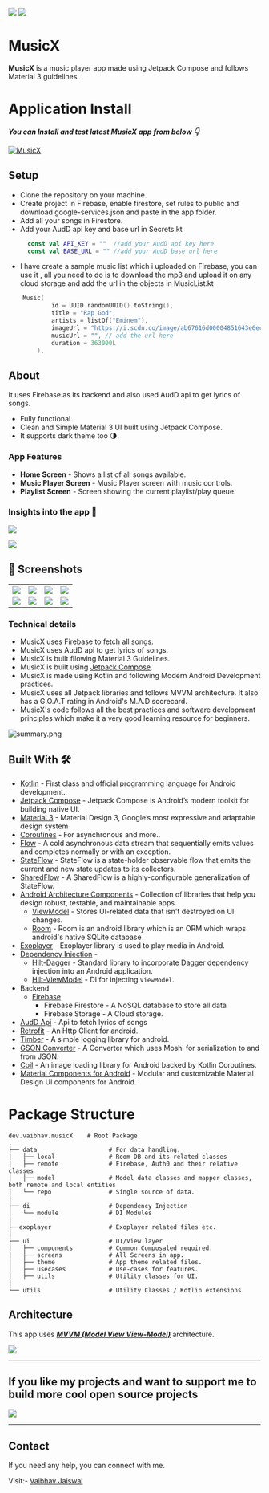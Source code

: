 ![](media/cover-light.png)
![](media/cover-dark.png)

# **MusicX** 

**MusicX** is a music player app made using Jetpack Compose and follows Material 3 guidelines.

# Application Install

***You can Install and test latest MusicX app from below 👇***

[![MusicX](https://img.shields.io/badge/MusicX✅-APK-red.svg?style=for-the-badge&logo=android)](https://github.com/Vaibhav2002/MusicX/releases/tag/v1.0.1)

## Setup
- Clone the repository on your machine.
- Create project in Firebase, enable firestore, set rules to public and download google-services.json and paste in the app folder.
- Add all your songs in Firestore.
- Add your AudD api key and base url in Secrets.kt
  ```kotlin
    const val API_KEY = ""  //add your AudD api key here
    const val BASE_URL = "" //add your AudD base url here
  ```
- I have create a sample music list which i uploaded on Firebase, you can use it , all you need to do is to download the mp3 and upload it on any cloud storage and add the url in the objects in MusicList.kt
```kotlin
    Music(
            id = UUID.randomUUID().toString(),
            title = "Rap God",
            artists = listOf("Eminem"),
            imageUrl = "https://i.scdn.co/image/ab67616d00004851643e6ecebab400d52574e4b2",
            musicUrl = "", // add the url here
            duration = 363000L
        ),
```

## About

It uses Firebase as its backend and also used AudD api to get lyrics of songs. 

- Fully functional.
- Clean and Simple Material 3 UI built using Jetpack Compose.
- It supports dark theme too 🌗.

### App Features

- **Home Screen** - Shows a list of all songs available.
- **Music Player Screen** - Music Player screen with music controls.
- **Playlist Screen** - Screen showing the current playlist/play queue.

### Insights into the app 🔎

![](media/design-light.png)


![](media/design-dark.png)

## 📸 Screenshots

|||||
|:----------------------------------------:|:-----------------------------------------:|:-----------------------------------------: |:-----------------------------------------: |
| ![](media/home-light.jpg) | ![](media/player-light.jpg) | ![](media/playlist-light.jpg) | ![](media/lyrics-light.jpg) |
| ![](media/home-dark.jpg) | ![](media/player-dark.jpg) | ![](media/playlist-dark.jpg) | ![](media/lyrics-dark.jpg) |


### Technical details 

- MusicX uses Firebase to fetch all songs.
- MusicX uses AudD api to get lyrics of songs.
- MusicX is built fllowing Material 3 Guidelines.
- MusicX is built using [Jetpack Compose](https://developer.android.com/jetpack/compose?gclid=CjwKCAiArOqOBhBmEiwAsgeLmUlv4dbl6KV3yBs7SXOpYReSF8DaG5yWJipHnkO-OEWgyMHgjn1BixoC8bUQAvD_BwE&gclsrc=aw.ds).
- MusicX is made using Kotlin and following Modern Android Development practices.
- MusicX uses all Jetpack libraries and follows MVVM architecture. It also has a G.O.A.T rating in Android's  M.A.D scorecard.
- MusicX's code follows all the best practices and software development principles which make it a very good learning resource for beginners.

![summary.png](media/summary.png)

## Built With 🛠
- [Kotlin](https://kotlinlang.org/) - First class and official programming language for Android development.
- [Jetpack Compose](https://developer.android.com/jetpack/compose?gclid=CjwKCAiArOqOBhBmEiwAsgeLmUlv4dbl6KV3yBs7SXOpYReSF8DaG5yWJipHnkO-OEWgyMHgjn1BixoC8bUQAvD_BwE&gclsrc=aw.ds) - Jetpack Compose is Android’s modern toolkit for building native UI.
- [Material 3](https://m3.material.io) - Material Design 3, Google’s most expressive and adaptable design system
- [Coroutines](https://kotlinlang.org/docs/reference/coroutines-overview.html) - For asynchronous and more..
- [Flow](https://kotlin.github.io/kotlinx.coroutines/kotlinx-coroutines-core/kotlinx.coroutines.flow/-flow/) - A cold asynchronous data stream that sequentially emits values and completes normally or with an exception.
 - [StateFlow](https://developer.android.com/kotlin/flow/stateflow-and-sharedflow) - StateFlow is a state-holder observable flow that emits the current and new state updates to its collectors.
 - [SharedFlow](https://developer.android.com/kotlin/flow/stateflow-and-sharedflow) - A SharedFlow is a highly-configurable generalization of StateFlow.
- [Android Architecture Components](https://developer.android.com/topic/libraries/architecture) - Collection of libraries that help you design robust, testable, and maintainable apps.
  - [ViewModel](https://developer.android.com/topic/libraries/architecture/viewmodel) - Stores UI-related data that isn't destroyed on UI changes. 
  - [Room](https://developer.android.com/training/data-storage/room) - Room is an android library which is an ORM which wraps android's native SQLite database
- [Exoplayer](https://exoplayer.dev) - Exoplayer library is used to play media in Android.
- [Dependency Injection](https://developer.android.com/training/dependency-injection) - 
  - [Hilt-Dagger](https://dagger.dev/hilt/) - Standard library to incorporate Dagger dependency injection into an Android application.
  - [Hilt-ViewModel](https://developer.android.com/training/dependency-injection/hilt-jetpack) - DI for injecting `ViewModel`.
- Backend
  - [Firebase](https://firebase.google.com)
    - Firebase Firestore - A NoSQL database to store all data
    - Firebase Storage - A Cloud storage.
- [AudD Api](https://audd.io) - Api to fetch lyrics of songs
- [Retrofit](https://github.com/square/retrofit) - An Http Client for android.
- [Timber](https://github.com/JakeWharton/timber) - A simple logging library for android.
- [GSON Converter](https://github.com/square/retrofit/tree/master/retrofit-converters/gson) - A Converter which uses Moshi for serialization to and from JSON.
- [Coil](https://github.com/coil-kt/coil) - An image loading library for Android backed by Kotlin Coroutines.
- [Material Components for Android](https://github.com/material-components/material-components-android) - Modular and customizable Material Design UI components for Android.

# Package Structure
    
    dev.vaibhav.musicX    # Root Package
    .
    ├── data                    # For data handling.
    |   ├── local               # Room DB and its related classes
    |   ├── remote              # Firebase, Auth0 and their relative classes
    │   ├── model               # Model data classes and mapper classes, both remote and local entities
    │   └── repo                # Single source of data.
    |
    ├── di                      # Dependency Injection             
    │   └── module              # DI Modules
    |
    ├──exoplayer                # Exoplayer related files etc.
    |
    ├── ui                      # UI/View layer
    |   ├── components          # Common Composaled required.
    |   ├── screens             # All Screens in app.    
    │   ├── theme               # App theme related files.
    │   ├── usecases            # Use-cases for features.
    |   ├── utils               # Utility classes for UI.
    |
    └── utils                   # Utility Classes / Kotlin extensions


## Architecture
This app uses [***MVVM (Model View View-Model)***](https://developer.android.com/jetpack/docs/guide#recommended-app-arch) architecture.

![](https://developer.android.com/topic/libraries/architecture/images/final-architecture.png)
  


---

## If you like my projects and want to support me to build more cool open source projects
  
<a href="https://www.buymeacoffee.com/VaibhavJaiswal"><img src="https://img.buymeacoffee.com/button-api/?text=Buy me a coffee&emoji=&slug=VaibhavJaiswal&button_colour=FFDD00&font_colour=000000&font_family=Cookie&outline_colour=000000&coffee_colour=ffffff"></a>

---

 ## Contact
If you need any help, you can connect with me.

Visit:- [Vaibhav Jaiswal](https://vaibhavjaiswal.vercel.app/#/)
  



